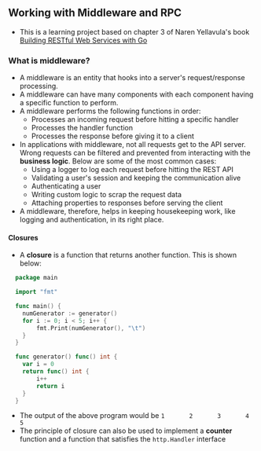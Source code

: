 ## Working with Middleware and RPC

- This is a learning project based on chapter 3 of Naren Yellavula's
  book [Building RESTful Web Services with Go](https://www.packtpub.com/product/building-restful-web-services-with-go/9781788294287)

### What is middleware?

- A middleware is an entity that hooks into a server's request/response processing.
- A middleware can have many components with each component having a specific function to perform.
- A middleware performs the following functions in order:
    - Processes an incoming request before hitting a specific handler
    - Processes the handler function
    - Processes the response before giving it to a client
- In applications with middleware, not all requests get to the API server. Wrong requests can be filtered and prevented
  from interacting with the **business logic**. Below are some of the most common cases:
    - Using a logger to log each request before hitting the REST API
    - Validating a user's session and keeping the communication alive
    - Authenticating a user
    - Writing custom logic to scrap the request data
    - Attaching properties to responses before serving the client
- A middleware, therefore, helps in keeping housekeeping work, like logging and authentication, in its right place.

#### Closures

- A **closure** is a function that returns another function. This is shown below:

```go
  package main

  import "fmt"

  func main() {
	numGenerator := generator()
	for i := 0; i < 5; i++ {
		fmt.Print(numGenerator(), "\t")
	}
  }

  func generator() func() int {
	var i = 0
	return func() int {
		i++
		return i
	}
  }
```

- The output of the above program would be `1       2       3       4       5   `
- The principle of closure can also be used to implement a **counter** function and a function that satisfies
  the `http.Handler` interface 